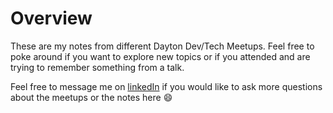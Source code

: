 # Overview
These are my notes from different Dayton Dev/Tech Meetups. Feel free to poke around if you want to explore new topics or if you attended and are trying to remember something from a talk.

Feel free to message me on [linkedIn](linkedin/in/noellelansford) if you would like to ask more questions about the meetups or the notes here :smile: 
